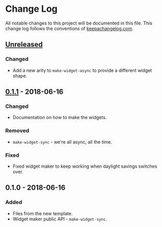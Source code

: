 # Change Log
All notable changes to this project will be documented in this file. This change log follows the conventions of [keepachangelog.com](http://keepachangelog.com/).

## [Unreleased]
### Changed
- Add a new arity to `make-widget-async` to provide a different widget shape.

## [0.1.1] - 2018-06-16
### Changed
- Documentation on how to make the widgets.

### Removed
- `make-widget-sync` - we're all async, all the time.

### Fixed
- Fixed widget maker to keep working when daylight savings switches over.

## 0.1.0 - 2018-06-16
### Added
- Files from the new template.
- Widget maker public API - `make-widget-sync`.

[Unreleased]: https://github.com/your-name/library/compare/0.1.1...HEAD
[0.1.1]: https://github.com/your-name/library/compare/0.1.0...0.1.1
